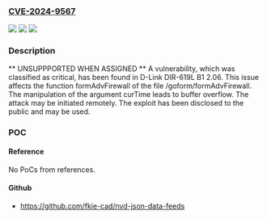 ### [CVE-2024-9567](https://cve.mitre.org/cgi-bin/cvename.cgi?name=CVE-2024-9567)
![](https://img.shields.io/static/v1?label=Product&message=DIR-619L%20B1&color=blue)
![](https://img.shields.io/static/v1?label=Version&message=%3D%202.06%20&color=brighgreen)
![](https://img.shields.io/static/v1?label=Vulnerability&message=Buffer%20Overflow&color=brighgreen)

### Description

** UNSUPPPORTED WHEN ASSIGNED ** A vulnerability, which was classified as critical, has been found in D-Link DIR-619L B1 2.06. This issue affects the function formAdvFirewall of the file /goform/formAdvFirewall. The manipulation of the argument curTime leads to buffer overflow. The attack may be initiated remotely. The exploit has been disclosed to the public and may be used.

### POC

#### Reference
No PoCs from references.

#### Github
- https://github.com/fkie-cad/nvd-json-data-feeds

